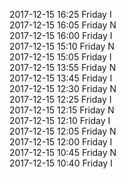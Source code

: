 2017-12-15 16:25 Friday  I  
2017-12-15 16:05 Friday  N  
2017-12-15 16:00 Friday  I  
2017-12-15 15:10 Friday  N  
2017-12-15 15:05 Friday  I  
2017-12-15 13:55 Friday  N  
2017-12-15 13:45 Friday  I  
2017-12-15 12:30 Friday  N  
2017-12-15 12:25 Friday  I  
2017-12-15 12:15 Friday  N  
2017-12-15 12:10 Friday  I  
2017-12-15 12:05 Friday  N  
2017-12-15 12:00 Friday  I  
2017-12-15 10:45 Friday  N  
2017-12-15 10:40 Friday  I  
